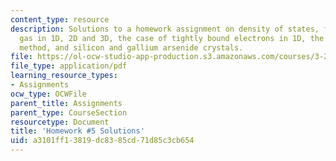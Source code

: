 ```yaml
---
content_type: resource
description: Solutions to a homework assignment on density of states, free electron
  gas in 1D, 2D and 3D, the case of tightly bound electrons in 1D, the tight-binding
  method, and silicon and gallium arsenide crystals.
file: https://ol-ocw-studio-app-production.s3.amazonaws.com/courses/3-23-electrical-optical-and-magnetic-properties-of-materials-fall-2007/a3101ff13819dc8385cd71d85c3cb654_sol5.pdf
file_type: application/pdf
learning_resource_types:
- Assignments
ocw_type: OCWFile
parent_title: Assignments
parent_type: CourseSection
resourcetype: Document
title: 'Homework #5 Solutions'
uid: a3101ff1-3819-dc83-85cd-71d85c3cb654
---
```

